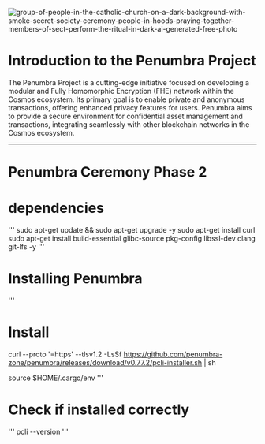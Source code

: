 ![group-of-people-in-the-catholic-church-on-a-dark-background-with-smoke-secret-society-ceremony-people-in-hoods-praying-together-members-of-sect-perform-the-ritual-in-dark-ai-generated-free-photo](https://github.com/pouyaneth/Penumbra-ceremony/assets/87922204/6dae5f4f-d1df-4f60-a77d-125fe0e5d083)

# Introduction to the Penumbra Project

The Penumbra Project is a cutting-edge initiative focused on developing a modular and Fully Homomorphic Encryption (FHE) network within the Cosmos ecosystem. Its primary goal is to enable private and anonymous transactions, offering enhanced privacy features for users. Penumbra aims to provide a secure environment for confidential asset management and transactions, integrating seamlessly with other blockchain networks in the Cosmos ecosystem.

---

# Penumbra Ceremony Phase 2

# dependencies

'''
sudo apt-get update && sudo apt-get upgrade -y 
sudo apt-get install curl 
sudo apt-get install build-essential glibc-source pkg-config libssl-dev clang git-lfs -y
'''

# Installing Penumbra

'''
# Install
curl --proto '=https' --tlsv1.2 -LsSf https://github.com/penumbra-zone/penumbra/releases/download/v0.77.2/pcli-installer.sh | sh

source $HOME/.cargo/env
'''

# Check if installed correctly
'''
pcli --version
'''
